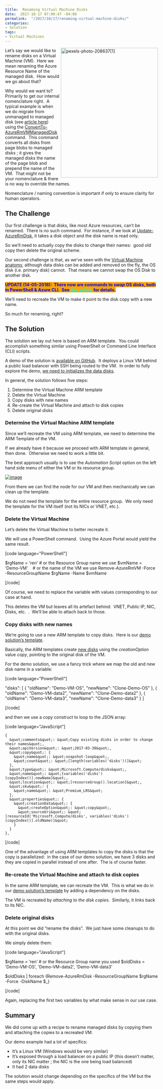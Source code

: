```yaml
---
title:  Renaming Virtual Machine Disks
date:  2017-10-17 07:00:47 -04:00
permalink:  "/2017/10/17/renaming-virtual-machine-disks/"
categories:
- Solution
tags:
- Virtual Machines
---
```

<a href="assets/2017/10/renaming-virtual-machine-disks/pexels-photo-2086371.jpg"><img style="border:0 currentcolor;float:right;display:inline;background-image:none;" title="pexels-photo-208637[1]" src="assets/2017/10/renaming-virtual-machine-disks/pexels-photo-2086371_thumb.jpg" alt="pexels-photo-208637[1]" width="320" height="427" align="right" border="0" /></a>Let’s say we would like to rename disks on a Virtual Machine (VM).  Here we mean renaming the Azure Resource Name of the managed disk.  How would we go about that?

Why would we want to?  Primarily to get our internal nomenclature right.  A typical example is when we do migrate from unmanaged to managed disk (see <a href="https://vincentlauzon.com/2017/02/21/migrating-from-unmanaged-to-managed-disks/">article here</a>) using the <a href="https://docs.microsoft.com/en-us/powershell/module/azurerm.compute/convertto-azurermvmmanageddisk" target="_blank" rel="noopener">ConvertTo-AzureRmVMManagedDisk</a> command.  This command converts all disks from page blobs to managed disks ; it gives the managed disks the name of the page blob and prepend the name of the VM.  That might not be your nomenclature &amp; there is no way to override the names.

Nomenclature / naming convention is important if only to ensure clarity for human operators.
<h2>The Challenge</h2>
Our first challenge is that disks, like most Azure resources, can’t be renamed.  There is no such command.  For instance, if we look at <a href="https://docs.microsoft.com/en-us/powershell/module/azurerm.compute/update-azurermdisk?view=azurermps-4.4.0" target="_blank" rel="noopener">Update-AzureRmDisk</a>, it takes a disk object and the disk name is read only.

So we’ll need to actually copy the disks to change their names:  good old copy then delete the original scheme.

Our second challenge is that, as we’ve seen with the <a href="https://vincentlauzon.com/2017/10/16/azure-virtual-machines-anatomy/">Virtual Machine anatomy</a>, although data disks can be added and removed on the fly, the OS disk (i.e. primary disk) cannot.  That means we cannot swap the OS Disk to another disk.

<span style="background-color:orange;color:blue;"><strong>UPDATE (14-05-2018):  There now are commands to <em>swap</em> OS disks, both in PowerShell &amp; Azure CLI.  See <a style="color:#00ffff;" href="https://azure.microsoft.com/en-us/blog/os-disk-swap-managed-disks/">this article</a> for details.</strong></span>

We’ll need to recreate the VM to make it point to the disk copy with a new name.

So much for renaming, right?
<h2>The Solution</h2>
The solution we lay out here is based on ARM template.  You could accomplish something similar using PowerShell or Command Line Interface (CLI) scripts.

A demo of the solution is <a href="https://github.com/vplauzon/AzureVMs/tree/master/RenamingDiskSol" target="_blank" rel="noopener">available on GitHub</a>.  It deploys a Linux VM behind a public load balancer with SSH being routed to the VM.  In order to fully explore the demo, <a href="https://docs.microsoft.com/en-ca/azure/virtual-machines/linux/classic/attach-disk#initialize-a-new-data-disk-in-linux" target="_blank" rel="noopener">we need to initializes the data disks</a>.

In general, the solution follows five steps:
<ol>
 	<li>Determine the Virtual Machine ARM template</li>
 	<li>Delete the Virtual Machine</li>
 	<li>Copy disks with new names</li>
 	<li>Re-create the Virtual Machine and attach to disk copies</li>
 	<li>Delete original disks</li>
</ol>
<h3>Determine the Virtual Machine ARM template</h3>
Since we’ll recreate the VM using ARM template, we need to determine the ARM Template of the VM.

If we already have it because we proceed with ARM template in general, then done.  Otherwise we need to work a little bit.

The best approach usually is to use the <em>Automation Script</em> option on the left hand side menu of either the VM or its resource group.

<a href="assets/2017/10/renaming-virtual-machine-disks/image3.png"><img style="border:0 currentcolor;display:inline;background-image:none;" title="image" src="assets/2017/10/renaming-virtual-machine-disks/image_thumb3.png" alt="image" border="0" /></a>

From there we can find the node for our VM and then mechanically we can clean up the template.

We do not need the template for the entire resource group.  We only need the template for the VM itself (not its NICs or VNET, etc.).
<h3>Delete the Virtual Machine</h3>
Let’s delete the Virtual Machine to better recreate it.

We will use a PowerShell command.  Using the Azure Portal would yield the same result.

[code language="PowerShell"]

$rgName = 'ren' # or the Resource Group name we use
$vmName = 'Demo-VM'    # or the name of the VM we use
Remove-AzureRmVM -Force -ResourceGroupName $rgName -Name $vmName

[/code]

Of course, we need to replace the variable with values corresponding to our case at hand.

This deletes the VM but leaves all its artefact behind:  VNET, Public IP, NIC, Disks, etc.  .  We’ll be able to attach back to those.
<h3>Copy disks with new names</h3>
We’re going to use a new ARM template to copy disks.  Here is our <a href="https://github.com/vplauzon/AzureVMs/blob/master/RenamingDiskSol/RenamingDisk/RecreateVMDeploy.json" target="_blank" rel="noopener">demo solution’s template</a>.

Basically, the ARM templates create <a href="https://docs.microsoft.com/en-ca/azure/templates/Microsoft.Compute/disks" target="_blank" rel="noopener">new disks</a> using the <em>creationOption</em> value <em>copy</em>, pointing to the original disk of the VM.

For the demo solution, we use a fancy trick where we map the old and new disk name in a variable:

[code language="PowerShell"]

&quot;disks&quot;: [
  {
    &quot;oldName&quot;: &quot;Demo-VM-OS&quot;,
    &quot;newName&quot;: &quot;Clone-Demo-OS&quot;
  },
  {
    &quot;oldName&quot;: &quot;Demo-VM-data2&quot;,
    &quot;newName&quot;: &quot;Clone-Demo-data2&quot;
  },
  {
    &quot;oldName&quot;: &quot;Demo-VM-data3&quot;,
    &quot;newName&quot;: &quot;Clone-Demo-data3&quot;
  }
]

[/code]

and then we use a copy construct to loop to the JSON array:

[code language="JavaScript"]

    {
      &quot;comments&quot;: &quot;Copy existing disks in order to change their names&quot;,
      &quot;apiVersion&quot;: &quot;2017-03-30&quot;,
      &quot;copy&quot;: {
        &quot;name&quot;: &quot;snapshot-loop&quot;,
        &quot;count&quot;: &quot;[length(variables('disks'))]&quot;
      },
      &quot;type&quot;: &quot;Microsoft.Compute/disks&quot;,
      &quot;name&quot;: &quot;[variables('disks')[copyIndex()].newName]&quot;,
      &quot;location&quot;: &quot;[resourceGroup().location]&quot;,
      &quot;sku&quot;: {
        &quot;name&quot;: &quot;Premium_LRS&quot;
      },
      &quot;properties&quot;: {
        &quot;creationData&quot;: {
          &quot;createOption&quot;: &quot;copy&quot;,
          &quot;sourceUri&quot;: &quot;[resourceId('Microsoft.Compute/disks', variables('disks')[copyIndex()].oldName)]&quot;
        }
      }
    },


[/code]

One of the advantage of using ARM templates to copy the disks is that the copy is parallelized:  in the case of our demo solution, we have 3 disks and they are copied in parallel instead of one after.  The is of course faster.
<h3>Re-create the Virtual Machine and attach to disk copies</h3>
In the same ARM template, we can recreate the VM.  This is what we do in our <a href="https://github.com/vplauzon/AzureVMs/blob/master/RenamingDiskSol/RenamingDisk/RecreateVMDeploy.json" target="_blank" rel="noopener">demo solution’s template</a> by adding a dependency on the disks.

The VM is recreated by <em>attaching to the disk copies</em>.  Similarly, it links back to its NIC.
<h3>Delete original disks</h3>
At this point we did “rename the disks”.  We just have some cleanups to do with the original disks.

We simply delete them:

[code language="JavaScript"]

$rgName = ‘ren’ # or the Resource Group name you used
$oldDisks = 'Demo-VM-OS', 'Demo-VM-data2', 'Demo-VM-data3'

$oldDisks | foreach {Remove-AzureRmDisk -ResourceGroupName $rgName -Force -DiskName $_}

[/code]

Again, replacing the first two variables by what make sense in our use case.
<h2>Summary</h2>
We did come up with a recipe to rename managed disks by copying them and attaching the copies to a recreated VM.

Our demo example had a lot of specifics:
<ul>
 	<li>It’s a Linux VM (Windows would be very similar)</li>
 	<li>It’s exposed through a load balancer on a public IP (this doesn’t matter, only its NIC matter ; the NIC is the one being load balanced)</li>
 	<li>It had 2 data disks</li>
</ul>
The solution would change depending on the specifics of the VM but the same steps would apply.